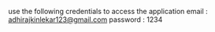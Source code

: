 use the following credentials to access the application
email : adhirajkinlekar123@gmail.com
password : 1234
